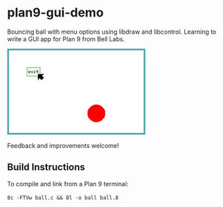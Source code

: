 # plan9-gui-demo

Bouncing ball with menu options using libdraw and libcontrol. Learning to write a GUI app for Plan 9 from Bell Labs.

![Screenshot](ball.png?raw=true "Screenshot showing window, ball and Exit menu item")

Feedback and improvements welcome!

## Build Instructions

To compile and link from a Plan 9 terminal:

`8c -FTVw ball.c && 8l -o ball ball.8`

